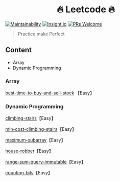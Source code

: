 <h1 align="center">
  🔥 Leetcode 🔥
</h1>

[![Maintainability](https://api.codeclimate.com/v1/badges/94a223574a24b7225f16/maintainability)](https://codeclimate.com/github/tangweikun/leetcode)
[![Insight.io](https://img.shields.io/badge/insight.io-Ready-brightgreen.svg)](https://insight.io/github.com/tangweikun/leetcode/tree/master/?source=0)
[![PRs Welcome](https://img.shields.io/badge/PRs-welcome-brightgreen.svg?style=flat-square)](http://makeapullrequest.com)

> Practice make Perfect

## Content

- Array
- Dynamic Programming

### Array

[best-time-to-buy-and-sell-stock](Array/best-time-to-buy-and-sell-stock.py) 【Easy】

### Dynamic Programming

[climbing-stairs](DynamicProgramming/climbing-stairs.py)【Easy】

[min-cost-climbing-stairs](DynamicProgramming/min-cost-climbing-stairs.py)【Easy】

[maximum-subarray](DynamicProgramming/maximum-subarray.py)【Easy】

[house-robber](DynamicProgramming/house-robber.py)【Easy】

[range-sum-query-immutable](DynamicProgramming/range-sum-query-immutable.py)【Easy】

[counting-bits](DynamicProgramming/counting-bits.py)【Easy】
